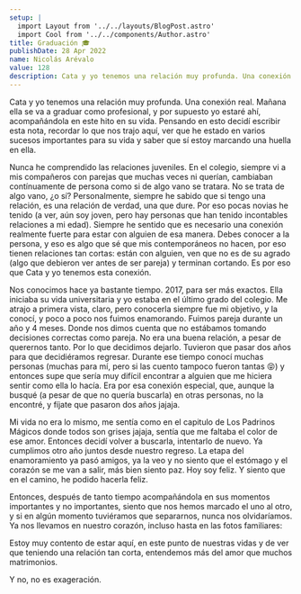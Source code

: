 ```yaml
---
setup: |
  import Layout from '../../layouts/BlogPost.astro'
  import Cool from '../../components/Author.astro'
title: Graduación 🎓
publishDate: 28 Apr 2022
name: Nicolás Arévalo
value: 128
description: Cata y yo tenemos una relación muy profunda. Una conexión real. Mañana ella se va a graduar como profesional, y por supuesto yo estaré ahí, acompañándola en este hito en su vida. Pensando en esto decidí...
---
```


Cata y yo tenemos una relación muy profunda. Una conexión real. Mañana ella se va a graduar como profesional, y por supuesto yo estaré ahí, acompañándola en este hito en su vida. Pensando en esto decidí escribir esta nota, recordar lo que nos trajo aquí, ver que he estado en varios sucesos importantes para su vida y saber que sí estoy marcando una huella en ella.


Nunca he comprendido las relaciones juveniles. En el colegio, siempre vi a mis compañeros con parejas que muchas veces ni querían, cambiaban contínuamente de persona como si de algo vano se tratara. No se trata de algo vano, ¿o sí? Personalmente, siempre he sabido que si tengo una relación, es una relación de verdad, una que dure. Por eso pocas novias he tenido (a ver, aún soy joven, pero hay personas que han tenido incontables relaciones a mi edad). Siempre he sentido que es necesario una conexión realmente fuerte para estar con alguien de esa manera. Debes conocer a la persona, y eso es algo que sé que mis contemporáneos no hacen, por eso tienen relaciones tan cortas: están con alguien, ven que no es de su agrado (algo que debieron ver antes de ser pareja) y terminan cortando. Es por eso que Cata y yo tenemos esta conexión.

Nos conocimos hace ya bastante tiempo. 2017, para ser más exactos. Ella iniciaba su vida universitaria y yo estaba en el último grado del colegio.  Me atrajo a primera vista, claro, pero conocerla siempre fue mi objetivo, y la conocí, y poco a poco nos fuimos enamorando. Fuimos pareja durante un año y 4 meses. Donde nos dimos cuenta que no estábamos tomando decisiones correctas como pareja. No era una buena relación, a pesar de querernos tanto. Por lo que decidimos dejarlo. Tuvieron que pasar dos años para que decidiéramos regresar. Durante ese tiempo conocí muchas personas (muchas para mí, pero si las cuento tampoco fueron tantas 😝) y entonces supe que sería muy difícil encontrar a alguien que me hiciera sentir como ella lo hacía. Era por esa conexión especial, que, aunque la busqué (a pesar de que no quería buscarla) en otras personas, no la encontré, y fíjate que pasaron dos años jajaja.

Mi vida no era lo mismo, me sentía como en el capitulo de Los Padrinos Mágicos donde todos son grises jajaja, sentía que me faltaba el color de ese amor. Entonces decidí volver a buscarla, intentarlo de nuevo. Ya cumplimos otro año juntos desde nuestro regreso. La etapa del enamoramiento ya pasó amigos, ya la veo y no siento que el estómago y el corazón se me van a salir, más bien siento paz. Hoy soy feliz. Y siento que en el camino, he podido hacerla feliz.

Entonces, después de tanto tiempo acompañándola en sus momentos importantes y no importantes, siento que nos hemos marcado el uno al otro, y si en algún momento tuviéramos que separarnos, nunca nos olvidaríamos. Ya nos llevamos en nuestro corazón, incluso hasta en las fotos familiares:


Estoy muy contento de estar aquí, en este punto de nuestras vidas y de ver que teniendo una relación tan corta, entendemos más del amor que muchos matrimonios.

Y no, no es exageración.
